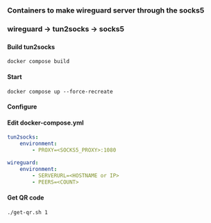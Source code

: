 ### Containers to make wireguard server through the socks5
### wireguard -> tun2socks -> socks5
###

#### Build tun2socks
```shell
docker compose build 
```

#### Start
```shell
docker compose up --force-recreate
```

#### Configure
#### Edit docker-compose.yml
```yaml
tun2socks:
    environment:
        - PROXY=<SOCKS5_PROXY>:1080

wireguard:
    environment:
        - SERVERURL=<HOSTNAME or IP>
        - PEERS=<COUNT>
```
#### Get QR code
```shell
./get-qr.sh 1
```

